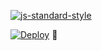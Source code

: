 
[![js-standard-style](https://cdn.rawgit.com/feross/standard/master/badge.svg)](https://github.com/feross/standard)

[![Deploy](https://www.herokucdn.com/deploy/button.svg)](https://heroku.com/deploy)
🎩
